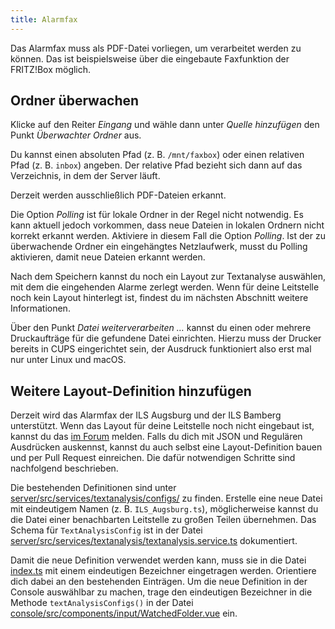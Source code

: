 ```yaml
---
title: Alarmfax
---
```


Das Alarmfax muss als PDF-Datei vorliegen, um verarbeitet werden zu können.
Das ist beispielsweise über die eingebaute Faxfunktion der FRITZ!Box möglich.

## Ordner überwachen
Klicke auf den Reiter _Eingang_ und wähle dann unter _Quelle hinzufügen_ den Punkt _Überwachter Ordner_ aus.

Du kannst einen absoluten Pfad (z. B. `/mnt/faxbox`) oder einen relativen Pfad (z. B. `inbox`) angeben.
Der relative Pfad bezieht sich dann auf das Verzeichnis, in dem der Server läuft.

Derzeit werden ausschließlich PDF-Dateien erkannt.

Die Option _Polling_ ist für lokale Ordner in der Regel nicht notwendig.
Es kann aktuell jedoch vorkommen, dass neue Dateien in lokalen Ordnern nicht korrekt erkannt werden.
Aktiviere in diesem Fall die Option _Polling_.
Ist der zu überwachende Ordner ein eingehängtes Netzlaufwerk, musst du Polling aktivieren, damit neue Dateien erkannt werden.

Nach dem Speichern kannst du noch ein Layout zur Textanalyse auswählen, mit dem die eingehenden Alarme zerlegt werden.
Wenn für deine Leitstelle noch kein Layout hinterlegt ist, findest du im nächsten Abschnitt weitere Informationen.

Über den Punkt _Datei weiterverarbeiten &hellip;_ kannst du einen oder mehrere Druckaufträge für die gefundene Datei einrichten.
Hierzu muss der Drucker bereits in CUPS eingerichtet sein, der Ausdruck funktioniert also erst mal nur unter Linux und macOS.

## Weitere Layout-Definition hinzufügen
Derzeit wird das Alarmfax der ILS Augsburg und der ILS Bamberg unterstützt.
Wenn das Layout für deine Leitstelle noch nicht eingebaut ist, kannst du das [im Forum](https://community.alarmdisplay.org/c/funktionalitaet/alarmzentrale/9) melden.
Falls du dich mit JSON und Regulären Ausdrücken auskennst, kannst du auch selbst eine Layout-Definition bauen und per Pull Request einreichen.
Die dafür notwendigen Schritte sind nachfolgend beschrieben.

Die bestehenden Definitionen sind unter [server/src/services/textanalysis/configs/](https://github.com/alarmdisplay/hub/tree/develop/server/src/services/textanalysis/configs) zu finden.
Erstelle eine neue Datei mit eindeutigem Namen (z.&nbsp;B. `ILS_Augsburg.ts`), möglicherweise kannst du die Datei einer benachbarten Leitstelle zu großen Teilen übernehmen.
Das Schema für `TextAnalysisConfig` ist in der Datei [server/src/services/textanalysis/textanalysis.service.ts](https://github.com/alarmdisplay/hub/blob/develop/server/src/services/textanalysis/textanalysis.service.ts) dokumentiert.

Damit die neue Definition verwendet werden kann, muss sie in die Datei [index.ts](https://github.com/alarmdisplay/hub/blob/develop/server/src/services/textanalysis/configs/index.ts) mit einem eindeutigen Bezeichner eingetragen werden.
Orientiere dich dabei an den bestehenden Einträgen.
Um die neue Definition in der Console auswählbar zu machen, trage den eindeutigen Bezeichner in die Methode `textAnalysisConfigs()` in der Datei [console/src/components/input/WatchedFolder.vue](https://github.com/alarmdisplay/hub/blob/develop/console/src/components/input/WatchedFolder.vue) ein.